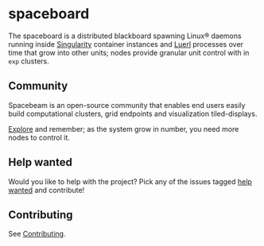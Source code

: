# spaceboard

The spaceboard is a distributed blackboard spawning Linux® daemons running inside [Singularity](https://github.com/sylabs/singularity) container instances and [Luerl](https://github.com/rvirding/luerl) processes over time that grow into other units; nodes provide granular unit control with in `exp` clusters.

## Community

Spacebeam is an open-source community that enables end users easily build computational clusters, grid endpoints and visualization tiled-displays.

[Explore](https://github.com/spacebeam) and remember; as the system grow in number, you need more nodes to control it.

## Help wanted

Would you like to help with the project? Pick any of the issues tagged [help wanted](https://github.com/spacebeam/spaceboard/labels/help%20wanted) and contribute!

## Contributing

See  [Contributing](CONTRIBUTING.md).
